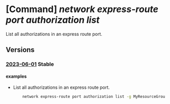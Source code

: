 # [Command] _network express-route port authorization list_

List all authorizations in an express route port.

## Versions

### [2023-06-01](/Resources/mgmt-plane/L3N1YnNjcmlwdGlvbnMve30vcmVzb3VyY2Vncm91cHMve30vcHJvdmlkZXJzL21pY3Jvc29mdC5uZXR3b3JrL2V4cHJlc3Nyb3V0ZXBvcnRzL3t9L2F1dGhvcml6YXRpb25z/2023-06-01.xml) **Stable**

<!-- mgmt-plane /subscriptions/{}/resourcegroups/{}/providers/microsoft.network/expressrouteports/{}/authorizations 2023-06-01 -->

#### examples

- List all authorizations in an express route port.
    ```bash
        network express-route port authorization list -g MyResourceGroup --port-name MyPortName
    ```
